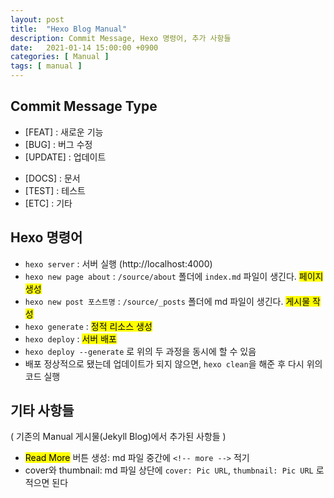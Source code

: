 ```yaml
---
layout: post
title:  "Hexo Blog Manual"
description: Commit Message, Hexo 명령어, 추가 사항들
date:   2021-01-14 15:00:00 +0900
categories: [ Manual ]
tags: [ manual ]
---
```


## Commit Message Type

- [FEAT] : 새로운 기능
- [BUG] : 버그 수정
- [UPDATE] : 업데이트
<!-- more -->
- [DOCS] : 문서
- [TEST] : 테스트
- [ETC] : 기타

## Hexo 명령어

- `hexo server` : 서버 실행 (http://localhost:4000)
- `hexo new page about` : `/source/about` 폴더에 `index.md` 파일이 생긴다. <mark>페이지 생성</mark> 
- `hexo new post 포스트명` : `/source/_posts` 폴더에 md 파일이 생긴다.  <mark>게시물 작성</mark> 
- `hexo generate` : <mark>정적 리소스 생성</mark> 
- `hexo deploy` : <mark>서버 배포</mark> 
- `hexo deploy --generate` 로 위의 두 과정을 동시에 할 수 있음
- 배포 정상적으로 됐는데 업데이트가 되지 않으면, `hexo clean`을 해준 후 다시 위의 코드 실행



## 기타 사항들

( 기존의 Manual 게시물(Jekyll Blog)에서 추가된 사항들 )

- <mark>Read More</mark> 버튼 생성: md 파일 중간에 `<!-- more -->` 적기
- cover와 thumbnail: md 파일 상단에 `cover: Pic URL`, `thumbnail: Pic URL` 로 적으면 된다